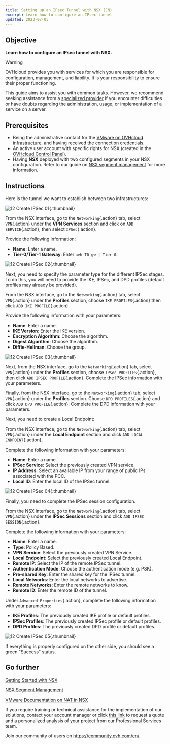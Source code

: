 ```yaml
---
title: Setting up an IPsec Tunnel with NSX (EN)
excerpt: Learn how to configure an IPsec tunnel
updated: 2023-07-05
---
```


## Objective

**Learn how to configure an IPsec tunnel with NSX.**

> [!warning]
> OVHcloud provides you with services for which you are responsible for configuration, management, and liability. It is your responsibility to ensure their proper functioning.
>
> This guide aims to assist you with common tasks. However, we recommend seeking assistance from a [specialized provider](https://partner.ovhcloud.com/pt/directory/) if you encounter difficulties or have doubts regarding the administration, usage, or implementation of a service on a server.
>

## Prerequisites

- Being the administrative contact for the [VMware on OVHcloud infrastructure](https://www.ovhcloud.com/en/enterprise/products/hosted-private-cloud/), and having received the connection credentials.
- An active user account with specific rights for NSX (created in the [OVHcloud Control Panel](https://www.ovh.com/auth/?action=gotomanager&from=https://www.ovh.pt/&ovhSubsidiary=pt)).
- Having **NSX** deployed with two configured segments in your NSX configuration. Refer to our guide on [NSX segment management](/pages/hosted_private_cloud/hosted_private_cloud_powered_by_vmware/nsx-02-segment-management) for more information.

## Instructions

Here is the tunnel we want to establish between two infrastructures:

![12 Create IPSec 01](images/12-create-ipsec-01.png){.thumbnail}

From the NSX interface, go to the `Networking`{.action} tab, select `VPN`{.action} under the **VPN Services** section and click on `ADD SERVICE`{.action}, then select `IPSec`{.action}.

Provide the following information:

- **Name**: Enter a name.
- **Tier-0/Tier-1 Gateway**: Enter `ovh-T0-gw | Tier-0`.

![12 Create IPSec 02](images/12-create-ipsec-02.png){.thumbnail}

Next, you need to specify the parameter type for the different IPSec stages. To do this, you will need to provide the IKE, IPSec, and DPD profiles (default profiles may already be provided).

From the NSX interface, go to the `Networking`{.action} tab, select `VPN`{.action} under the **Profiles** section, choose `IKE PROFILES`{.action} then click `ADD IKE PROFILE`{.action}.

Provide the following information with your parameters:

- **Name**: Enter a name.
- **IKE Version**: Enter the IKE version.
- **Encryption Algorithm**: Choose the algorithm.
- **Digest Algorithm**: Choose the algorithm.
- **Diffie-Hellman**: Choose the group.

![12 Create IPSec 03](images/12-create-ipsec-03.png){.thumbnail}

Next, from the NSX interface, go to the `Networking`{.action} tab, select `VPN`{.action} under the **Profiles** section, choose `IPSec PROFILES`{.action}, then click `ADD IPSEC PROFILE`{.action}. Complete the IPSec information with your parameters.

Finally, from the NSX interface, go to the `Networking`{.action} tab, select `VPN`{.action} under the **Profiles** section. Choose `DPD PROFILES`{.action} and click `ADD DPD PROFILE`{.action}. Complete the DPD information with your parameters.

Next, you need to create a Local Endpoint:

From the NSX interface, go to the `Networking`{.action} tab, select `VPN`{.action} under the **Local Endpoint** section and click `ADD LOCAL ENDPOINT`{.action}.

Complete the following information with your parameters:

- **Name**: Enter a name.
- **IPSec Service**: Select the previously created VPN service.
- **IP Address**: Select an available IP from your range of public IPs associated with the PCC.
- **Local ID**: Enter the local ID of the IPSec tunnel.

![12 Create IPSec 04](images/12-create-ipsec-04.png){.thumbnail}

Finally, you need to complete the IPSec session configuration.

From the NSX interface, go to the `Networking`{.action} tab, select `VPN`{.action} under the **IPSec Sessions** section and click `ADD IPSEC SESSION`{.action}.

Complete the following information with your parameters:

- **Name**: Enter a name.
- **Type**: Policy Based.
- **VPN Service**: Select the previously created VPN Service.
- **Local Endpoint**: Select the previously created Local Endpoint.
- **Remote IP**: Select the IP of the remote IPSec tunnel.
- **Authentication Mode**: Choose the authentication mode (e.g. PSK).
- **Pre-shared Key**: Enter the shared key for the IPSec tunnel.
- **Local Networks**: Enter the local networks to advertise.
- **Remote Networks**: Enter the remote networks to know.
- **Remote ID**: Enter the remote ID of the tunnel.

Under `Advanced Properties`{.action}, complete the following information with your parameters:

- **IKE Profiles**: The previously created IKE profile or default profiles.
- **IPSec Profiles**: The previously created IPSec profile or default profiles.
- **DPD Profiles**: The previously created DPD profile or default profiles.

![12 Create IPSec 05](images/12-create-ipsec-05.png){.thumbnail}

If everything is properly configured on the other side, you should see a green "Success" status.

## Go further

[Getting Started with NSX](/pages/hosted_private_cloud/hosted_private_cloud_powered_by_vmware/nsx-01-first-steps)

[NSX Segment Management](/pages/hosted_private_cloud/hosted_private_cloud_powered_by_vmware/nsx-02-segment-management)

[VMware Documentation on NAT in NSX](https://docs.vmware.com/en/VMware-NSX-T-Data-Center/3.2/administration/GUID-7AD2C384-4303-4D6C-A44A-DEF45AA18A92.html)

If you require training or technical assistance for the implementation of our solutions, contact your account manager or click [this link](https://www.ovhcloud.com/pt/professional-services/) to request a quote and a personalized analysis of your project from our Professional Services team.

Join our community of users on <https://community.ovh.com/en/>.
